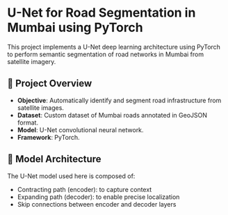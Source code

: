 # U-Net for Road Segmentation in Mumbai using PyTorch

This project implements a U-Net deep learning architecture using PyTorch to perform semantic segmentation of road networks in Mumbai from satellite imagery.

## 📌 Project Overview

- **Objective**: Automatically identify and segment road infrastructure from satellite images.
- **Dataset**: Custom dataset of Mumbai roads annotated in GeoJSON format.
- **Model**: U-Net convolutional neural network.
- **Framework**: PyTorch.

## 🧠 Model Architecture

The U-Net model used here is composed of:

- Contracting path (encoder): to capture context
- Expanding path (decoder): to enable precise localization
- Skip connections between encoder and decoder layers





